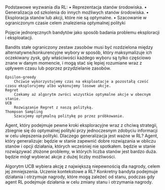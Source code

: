 Podstawowe wyzwania dla RL:
	• Reprezentacja stanów środowiska.
	• Generalizacja od szkolenia do innych możliwych stanów środowiska.
	• Eksploracja stanów lub akcji, które nie są optymalne.
	• Szacowanie w ograniczonym czasie celem znalezienia optymalnej polityki

Pojęcie jednoręcznych bandytów jako sposób badania problemu eksploracji i eksploatacji.

Bandits 
stałe ograniczony zestaw zasobów musi być rozdzielona między alternatywne/konkurencyjne wybory w sposób, który maksymalizuje ich oczekiwany zysk, gdy właściwości każdego wyboru są tylko częściowo znane w danym momencie, i mogą stać się lepiej rozumiane wraz z upływem czasu lub poprzez przydzielanie zasobów.

	Epsilon-greedy
		Chciwie wykorzystujemy czas na eksploatacje a pozostałą cześć czasu eksplorujemy albo wykonujemy losowe akcje.
	Regret
		Czekamy aż algorytm zwróci wszystkie optymalne akcje w obecnym stanie.
	UCB
		Rozwiązanie Regret z naszą polityką.
	Thompson Sampling
		Szacujemy optymalną politykę po przez próbkowanie.

Agent, który podejmuje pewne kroki eksploracyjne wraz z chciwą strategii, zbiegnie się do optymalnej polityki przy jednoczesnym zdobyciu informacji w celu ulepszenia polityki.
Dlaczego generalizacja jest ważne w RL?
Agent, który generalizuje:
	będzie w stanie zapewnić dobre rozwiązania w obliczu stanów i opcji działania, których wcześniej nie spotkałem.
	będzie w stanie rozwiązywać złożone problemy, w których liczba stanów jest bardzo duża.
	będzie mógł wybierać akcje z dużej liczby możliwości.

Algorytm UCB wybiera akcję z największą niepewnością dla nagrody, celem jej zmniejszenia. 
Uczenie kontekstowe a RL?
Konkretny bandyta podejmuje działania i otrzymuje nagrody, które mogą zależeć od stanu, podczas gdy agent RL podejmuje działania w celu zmiany stanu i otrzymania nagrody. 
